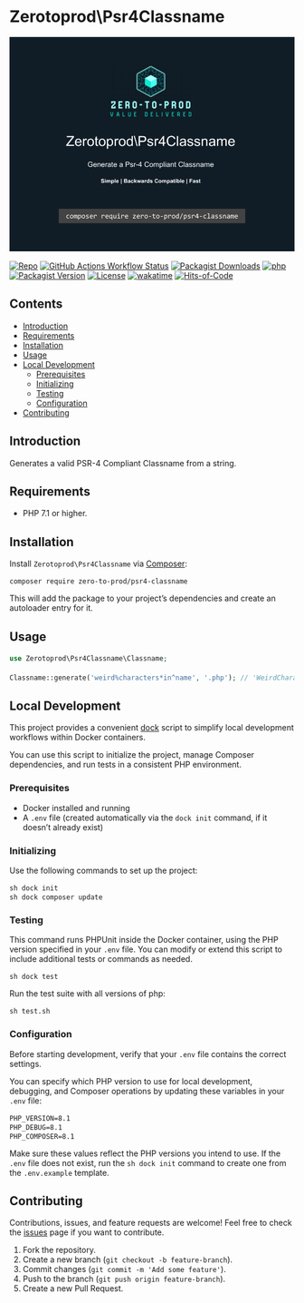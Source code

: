 # Zerotoprod\Psr4Classname

![](art/logo.png)

[![Repo](https://img.shields.io/badge/github-gray?logo=github)](https://github.com/zero-to-prod/psr4-classname)
[![GitHub Actions Workflow Status](https://img.shields.io/github/actions/workflow/status/zero-to-prod/psr4-classname/test.yml?label=tests)](https://github.com/zero-to-prod/psr4-classname/actions)
[![Packagist Downloads](https://img.shields.io/packagist/dt/zero-to-prod/psr4-classname?color=blue)](https://packagist.org/packages/zero-to-prod/psr4-classname/stats)
[![php](https://img.shields.io/packagist/php-v/zero-to-prod/psr4-classname.svg?color=purple)](https://packagist.org/packages/zero-to-prod/psr4-classname/stats)
[![Packagist Version](https://img.shields.io/packagist/v/zero-to-prod/psr4-classname?color=f28d1a)](https://packagist.org/packages/zero-to-prod/psr4-classname)
[![License](https://img.shields.io/packagist/l/zero-to-prod/psr4-classname?color=pink)](https://github.com/zero-to-prod/psr4-classname/blob/main/LICENSE.md)
[![wakatime](https://wakatime.com/badge/github/zero-to-prod/psr4-classname.svg)](https://wakatime.com/badge/github/zero-to-prod/psr4-classname)
[![Hits-of-Code](https://hitsofcode.com/github/zero-to-prod/psr4-classname?branch=main)](https://hitsofcode.com/github/zero-to-prod/psr4-classname/view?branch=main)

## Contents

- [Introduction](#introduction)
- [Requirements](#requirements)
- [Installation](#installation)
- [Usage](#usage)
- [Local Development](#local-development)
    - [Prerequisites](#prerequisites)
    - [Initializing](#initializing)
    - [Testing](#testing)
    - [Configuration](#configuration)
- [Contributing](#contributing)

## Introduction

Generates a valid PSR-4 Compliant Classname from a string.

## Requirements

- PHP 7.1 or higher.

## Installation

Install `Zerotoprod\Psr4Classname` via [Composer](https://getcomposer.org/):

```shell
composer require zero-to-prod/psr4-classname
```

This will add the package to your project’s dependencies and create an autoloader entry for it.

## Usage

```php
use Zerotoprod\Psr4Classname\Classname;

Classname::generate('weird%characters*in^name', '.php'); // 'WeirdCharactersInName.php';
```

## Local Development

This project provides a convenient [dock](https://github.com/zero-to-prod/dock) script to simplify local development workflows within Docker
containers.

You can use this script to initialize the project, manage Composer dependencies, and run tests in a consistent PHP environment.

### Prerequisites

- Docker installed and running
- A `.env` file (created automatically via the `dock init` command, if it doesn’t already exist)

### Initializing

Use the following commands to set up the project:

```shell
sh dock init
sh dock composer update
```

### Testing

This command runs PHPUnit inside the Docker container, using the PHP version specified in your `.env` file.
You can modify or extend this script to include additional tests or commands as needed.

```shell
sh dock test
```

Run the test suite with all versions of php:

```shell
sh test.sh
```

### Configuration

Before starting development, verify that your `.env` file contains the correct settings.

You can specify which PHP version to use for local development, debugging, and Composer operations by updating these variables in your `.env` file:

```dotenv
PHP_VERSION=8.1
PHP_DEBUG=8.1
PHP_COMPOSER=8.1
```

Make sure these values reflect the PHP versions you intend to use.
If the `.env` file does not exist, run the `sh dock init` command to create one from the `.env.example` template.

## Contributing

Contributions, issues, and feature requests are welcome!
Feel free to check the [issues](https://github.com/zero-to-prod/psr4-classname/issues) page if you want to contribute.

1. Fork the repository.
2. Create a new branch (`git checkout -b feature-branch`).
3. Commit changes (`git commit -m 'Add some feature'`).
4. Push to the branch (`git push origin feature-branch`).
5. Create a new Pull Request.